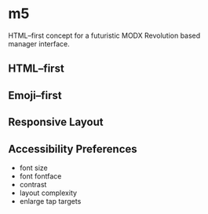 m5
========

HTML&ndash;first concept for a futuristic MODX Revolution based manager&nbsp;interface.

## HTML&ndash;first

## Emoji&ndash;first

## Responsive Layout

## Accessibility Preferences

 - font size
 - font fontface
 - contrast
 - layout complexity
 - enlarge tap targets 
